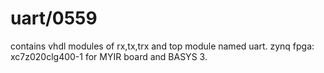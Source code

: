 # uart/0559
contains vhdl modules of rx,tx,trx and top module named uart.
zynq 
fpga: xc7z020clg400-1
for MYIR board and BASYS 3.
